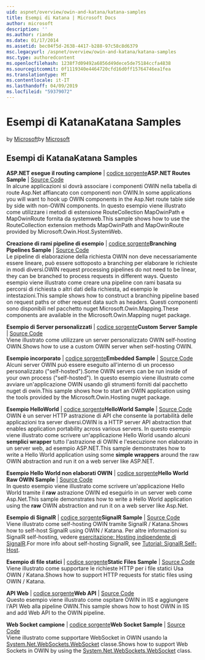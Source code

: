 ```yaml
---
uid: aspnet/overview/owin-and-katana/katana-samples
title: Esempi di Katana | Microsoft Docs
author: microsoft
description: ''
ms.author: riande
ms.date: 01/17/2014
ms.assetid: bec04f5d-2638-4417-b288-97c58c8d6379
msc.legacyurl: /aspnet/overview/owin-and-katana/katana-samples
msc.type: authoredcontent
ms.openlocfilehash: 1238f7d09492a6856d49dece5de75184ccfa4838
ms.sourcegitcommit: 0f1119340e4464720cfd16d0ff15764746ea1fea
ms.translationtype: MT
ms.contentlocale: it-IT
ms.lasthandoff: 04/09/2019
ms.locfileid: "59379072"
---
```

# <a name="katana-samples"></a><span data-ttu-id="3a134-102">Esempi di Katana</span><span class="sxs-lookup"><span data-stu-id="3a134-102">Katana Samples</span></span>

<span data-ttu-id="3a134-103">by [Microsoft](https://github.com/microsoft)</span><span class="sxs-lookup"><span data-stu-id="3a134-103">by [Microsoft](https://github.com/microsoft)</span></span>

## <a name="katana-samples"></a><span data-ttu-id="3a134-104">Esempi di Katana</span><span class="sxs-lookup"><span data-stu-id="3a134-104">Katana Samples</span></span>

<span data-ttu-id="3a134-105">**ASP.NET esegue il routing campione** | [codice sorgente](https://github.com/aspnet/samples/tree/master/samples/aspnet/Katana/AspNetRoutes)</span><span class="sxs-lookup"><span data-stu-id="3a134-105">**ASP.NET Routes Sample** | [Source Code](https://github.com/aspnet/samples/tree/master/samples/aspnet/Katana/AspNetRoutes)</span></span>  
<span data-ttu-id="3a134-106">In alcune applicazioni si dovrà associare i componenti OWIN nella tabella di route Asp.Net affiancato con componenti non OWIN.</span><span class="sxs-lookup"><span data-stu-id="3a134-106">In some applications you will want to hook up OWIN components in the Asp.Net route table side by side with non-OWIN components.</span></span> <span data-ttu-id="3a134-107">In questo esempio viene illustrato come utilizzare i metodi di estensione RouteCollection MapOwinPath e MapOwinRoute fornita da systemweb.</span><span class="sxs-lookup"><span data-stu-id="3a134-107">This sample shows how to use the RouteCollection extension methods MapOwinPath and MapOwinRoute provided by Microsoft.Owin.Host.SystemWeb.</span></span>

<span data-ttu-id="3a134-108">**Creazione di rami pipeline di esempio** | [codice sorgente](https://github.com/aspnet/samples/tree/master/samples/aspnet/Katana/BranchingPipelines)</span><span class="sxs-lookup"><span data-stu-id="3a134-108">**Branching Pipelines Sample** | [Source Code](https://github.com/aspnet/samples/tree/master/samples/aspnet/Katana/BranchingPipelines)</span></span>  
<span data-ttu-id="3a134-109">Le pipeline di elaborazione della richiesta OWIN non deve necessariamente essere lineare, può essere sottoposto a branching per elaborare le richieste in modi diversi.</span><span class="sxs-lookup"><span data-stu-id="3a134-109">OWIN request processing pipelines do not need to be linear, they can be branched to process requests in different ways.</span></span> <span data-ttu-id="3a134-110">Questo esempio viene illustrato come creare una pipeline con rami basata su percorsi di richiesta o altri dati della richiesta, ad esempio le intestazioni.</span><span class="sxs-lookup"><span data-stu-id="3a134-110">This sample shows how to construct a branching pipeline based on request paths or other request data such as headers.</span></span> <span data-ttu-id="3a134-111">Questi componenti sono disponibili nel pacchetto nuget Microsoft.Owin.Mapping.</span><span class="sxs-lookup"><span data-stu-id="3a134-111">These components are available in the Microsoft.Owin.Mapping nuget package.</span></span>

<span data-ttu-id="3a134-112">**Esempio di Server personalizzati** | [codice sorgente](https://github.com/aspnet/samples/tree/master/samples/aspnet/Katana/CustomServer)</span><span class="sxs-lookup"><span data-stu-id="3a134-112">**Custom Server Sample** | [Source Code](https://github.com/aspnet/samples/tree/master/samples/aspnet/Katana/CustomServer)</span></span>   
<span data-ttu-id="3a134-113">Viene illustrato come utilizzare un server personalizzato OWIN self-hosting OWIN.</span><span class="sxs-lookup"><span data-stu-id="3a134-113">Shows how to use a custom OWIN server when self-hosting OWIN.</span></span>

<span data-ttu-id="3a134-114">**Esempio incorporato** | [codice sorgente](https://github.com/aspnet/samples/tree/master/samples/aspnet/Katana/Embedded)</span><span class="sxs-lookup"><span data-stu-id="3a134-114">**Embedded Sample** | [Source Code](https://github.com/aspnet/samples/tree/master/samples/aspnet/Katana/Embedded)</span></span>  
<span data-ttu-id="3a134-115">Alcuni server OWIN può essere eseguito all'interno di un processo personalizzato (&quot;self-hosted&quot;).</span><span class="sxs-lookup"><span data-stu-id="3a134-115">Some OWIN servers can be run inside of your own process (&quot;self-hosted&quot;).</span></span> <span data-ttu-id="3a134-116">In questo esempio viene illustrato come avviare un'applicazione OWIN usando gli strumenti forniti dal pacchetto nuget di owin.</span><span class="sxs-lookup"><span data-stu-id="3a134-116">This sample shows how to start an OWIN application using the tools provided by the Microsoft.Owin.Hosting nuget package.</span></span>

<span data-ttu-id="3a134-117">**Esempio HelloWorld** | [codice sorgente](https://github.com/aspnet/samples/tree/master/samples/aspnet/Katana/HelloWorld)</span><span class="sxs-lookup"><span data-stu-id="3a134-117">**HelloWorld Sample** | [Source Code](https://github.com/aspnet/samples/tree/master/samples/aspnet/Katana/HelloWorld)</span></span>  
<span data-ttu-id="3a134-118">OWIN è un server HTTP astrazione di API che consente la portabilità delle applicazioni tra server diversi.</span><span class="sxs-lookup"><span data-stu-id="3a134-118">OWIN is a HTTP server API abstraction that enables application portability across various servers.</span></span> <span data-ttu-id="3a134-119">In questo esempio viene illustrato come scrivere un'applicazione Hello World usando alcuni **semplici wrapper** tutto l'astrazione di OWIN e l'esecuzione non elaborato in un server web, ad esempio ASP.NET.</span><span class="sxs-lookup"><span data-stu-id="3a134-119">This sample demonstrates how to write a Hello World application using some **simple wrappers** around the raw OWIN abstraction and run it on a web server like ASP.NET.</span></span>

<span data-ttu-id="3a134-120">**Esempio Hello World non elaborati OWIN** | [codice sorgente](https://github.com/aspnet/samples/tree/master/samples/aspnet/Katana/HelloWorldRawOwin)</span><span class="sxs-lookup"><span data-stu-id="3a134-120">**Hello World Raw OWIN Sample** | [Source Code](https://github.com/aspnet/samples/tree/master/samples/aspnet/Katana/HelloWorldRawOwin)</span></span>  
<span data-ttu-id="3a134-121">In questo esempio viene illustrato come scrivere un'applicazione Hello World tramite il **raw** astrazione OWIN ed eseguirlo in un server web come Asp.Net.</span><span class="sxs-lookup"><span data-stu-id="3a134-121">This sample demonstrates how to write a Hello World application using the **raw** OWIN abstraction and run it on a web server like Asp.Net.</span></span>

<span data-ttu-id="3a134-122">**Esempio di SignalR** | [codice sorgente](https://github.com/aspnet/samples/tree/master/samples/aspnet/Katana/SignalR)</span><span class="sxs-lookup"><span data-stu-id="3a134-122">**SignalR Sample** | [Source Code](https://github.com/aspnet/samples/tree/master/samples/aspnet/Katana/SignalR)</span></span>  
<span data-ttu-id="3a134-123">Viene illustrato come self-hosting OWIN tramite SignalR / Katana.</span><span class="sxs-lookup"><span data-stu-id="3a134-123">Shows how to self-host SignalR using OWIN / Katana.</span></span> <span data-ttu-id="3a134-124">Per altre informazioni su SignalR self-hosting, vedere [esercitazione: Hosting indipendente di SignalR](../../../signalr/overview/deployment/tutorial-signalr-self-host.md).</span><span class="sxs-lookup"><span data-stu-id="3a134-124">For more info about self-hosting SignalR, see [Tutorial: SignalR Self-Host](../../../signalr/overview/deployment/tutorial-signalr-self-host.md).</span></span>

<span data-ttu-id="3a134-125">**Esempio di file statici** | [codice sorgente](https://github.com/aspnet/samples/tree/master/samples/aspnet/Katana/StaticFilesSample)</span><span class="sxs-lookup"><span data-stu-id="3a134-125">**Static Files Sample** | [Source Code](https://github.com/aspnet/samples/tree/master/samples/aspnet/Katana/StaticFilesSample)</span></span>   
<span data-ttu-id="3a134-126">Viene illustrato come supportare le richieste HTTP per i file statici Usa OWIN / Katana.</span><span class="sxs-lookup"><span data-stu-id="3a134-126">Shows how to support HTTP requests for static files using OWIN / Katana.</span></span>

<span data-ttu-id="3a134-127">**API Web** | [codice sorgente](https://github.com/aspnet/samples/tree/master/samples/aspnet/Katana/WebApi)</span><span class="sxs-lookup"><span data-stu-id="3a134-127">**Web API** | [Source Code](https://github.com/aspnet/samples/tree/master/samples/aspnet/Katana/WebApi)</span></span>   
<span data-ttu-id="3a134-128">Questo esempio viene illustrato come ospitare OWIN in IIS e aggiungere l'API Web alla pipeline OWIN.</span><span class="sxs-lookup"><span data-stu-id="3a134-128">This sample shows how to host OWIN in IIS and add Web API to the OWIN pipeline.</span></span>

<span data-ttu-id="3a134-129">**Web Socket campione** | [codice sorgente](https://github.com/aspnet/samples/tree/master/samples/aspnet/Katana/WebSocketSample)</span><span class="sxs-lookup"><span data-stu-id="3a134-129">**Web Socket Sample** | [Source Code](https://github.com/aspnet/samples/tree/master/samples/aspnet/Katana/WebSocketSample)</span></span>   
<span data-ttu-id="3a134-130">Viene illustrato come supportare WebSocket in OWIN usando la [System.Net.WebSockets.WebSocket](https://msdn.microsoft.com/library/system.net.websockets.websocket(v=vs.110).aspx) classe.</span><span class="sxs-lookup"><span data-stu-id="3a134-130">Shows how to support Web Sockets in OWIN by using the [System.Net.WebSockets.WebSocket](https://msdn.microsoft.com/library/system.net.websockets.websocket(v=vs.110).aspx) class.</span></span>
